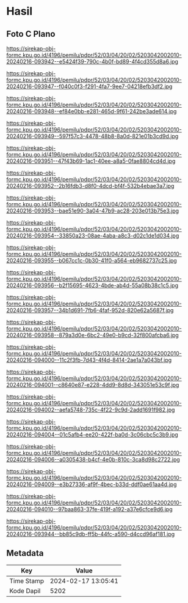 # Hasil

## Foto C Plano

https://sirekap-obj-formc.kpu.go.id/4196/pemilu/pdpr/52/03/04/20/02/5203042002010-20240216-093942--e5424f39-790c-4b0f-bd89-4f4cd355d8a6.jpg

https://sirekap-obj-formc.kpu.go.id/4196/pemilu/pdpr/52/03/04/20/02/5203042002010-20240216-093947--f040c0f3-f291-4fa7-9ee7-04218efb3df2.jpg

https://sirekap-obj-formc.kpu.go.id/4196/pemilu/pdpr/52/03/04/20/02/5203042002010-20240216-093948--ef84e0bb-e281-465d-9f61-242be3ade614.jpg

https://sirekap-obj-formc.kpu.go.id/4196/pemilu/pdpr/52/03/04/20/02/5203042002010-20240216-093949--597f57c3-4478-48b8-8a0d-821e01b3cd9d.jpg

https://sirekap-obj-formc.kpu.go.id/4196/pemilu/pdpr/52/03/04/20/02/5203042002010-20240216-093951--47f43b69-1ac1-40ee-a8a5-0fae8804cd4d.jpg

https://sirekap-obj-formc.kpu.go.id/4196/pemilu/pdpr/52/03/04/20/02/5203042002010-20240216-093952--2b16fdb3-d8f0-4dcd-bf4f-532b4ebae3a7.jpg

https://sirekap-obj-formc.kpu.go.id/4196/pemilu/pdpr/52/03/04/20/02/5203042002010-20240216-093953--bae51e90-3a04-47b9-ac28-203e013b75e3.jpg

https://sirekap-obj-formc.kpu.go.id/4196/pemilu/pdpr/52/03/04/20/02/5203042002010-20240216-093954--33850a23-08ae-4aba-a8c3-d02c1de1d034.jpg

https://sirekap-obj-formc.kpu.go.id/4196/pemilu/pdpr/52/03/04/20/02/5203042002010-20240216-093955--b067cc1c-0b30-41f0-a564-eb9682737c25.jpg

https://sirekap-obj-formc.kpu.go.id/4196/pemilu/pdpr/52/03/04/20/02/5203042002010-20240216-093956--b2f15695-4623-4bde-ab4d-55a08b38c1c5.jpg

https://sirekap-obj-formc.kpu.go.id/4196/pemilu/pdpr/52/03/04/20/02/5203042002010-20240216-093957--34b1d691-7fb6-4faf-952d-820e62a5687f.jpg

https://sirekap-obj-formc.kpu.go.id/4196/pemilu/pdpr/52/03/04/20/02/5203042002010-20240216-093958--879a3d0e-6bc2-49e0-b9cd-32f800afcba6.jpg

https://sirekap-obj-formc.kpu.go.id/4196/pemilu/pdpr/52/03/04/20/02/5203042002010-20240216-094000--11c2f3fb-7d43-4f4d-8414-2ae1a7a043bf.jpg

https://sirekap-obj-formc.kpu.go.id/4196/pemilu/pdpr/52/03/04/20/02/5203042002010-20240216-094001--c8640e87-e228-4dd9-8d8d-343051e53c9f.jpg

https://sirekap-obj-formc.kpu.go.id/4196/pemilu/pdpr/52/03/04/20/02/5203042002010-20240216-094002--aefa5748-735c-4f22-9c9d-2add1691f982.jpg

https://sirekap-obj-formc.kpu.go.id/4196/pemilu/pdpr/52/03/04/20/02/5203042002010-20240216-094004--01c5afb4-ee20-422f-ba0d-3c06cbc5c3b9.jpg

https://sirekap-obj-formc.kpu.go.id/4196/pemilu/pdpr/52/03/04/20/02/5203042002010-20240216-094006--a0305438-b4cf-4e0b-810c-3ca8d98c2722.jpg

https://sirekap-obj-formc.kpu.go.id/4196/pemilu/pdpr/52/03/04/20/02/5203042002010-20240216-094009--e3b27336-af9f-4bec-b33d-ddf0ae61aa4d.jpg

https://sirekap-obj-formc.kpu.go.id/4196/pemilu/pdpr/52/03/04/20/02/5203042002010-20240216-094010--97baa863-37fe-419f-a192-a37e6cfce9d6.jpg

https://sirekap-obj-formc.kpu.go.id/4196/pemilu/pdpr/52/03/04/20/02/5203042002010-20240216-093944--bb85c9db-ff5b-44fc-a590-d4ccd96af181.jpg


## Metadata

| Key        | Value               |
| ---------- | ------------------- |
| Time Stamp | 2024-02-17 13:05:41 |
| Kode Dapil | 5202                |



